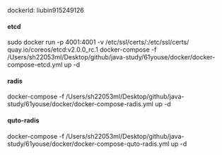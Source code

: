 dockerId: liubin915249126

#### etcd 
sudo docker run -p 4001:4001 -v /etc/ssl/certs/:/etc/ssl/certs/ quay.io/coreos/etcd:v2.0.0_rc.1
docker-compose -f /Users/sh22053ml/Desktop/github/java-study/61youse/docker/docker-compose-etcd.yml up -d

#### radis
docker-compose -f /Users/sh22053ml/Desktop/github/java-study/61youse/docker/docker-compose-radis.yml up -d

#### quto-radis
docker-compose -f /Users/sh22053ml/Desktop/github/java-study/61youse/docker/docker-compose-quto-radis.yml up -d